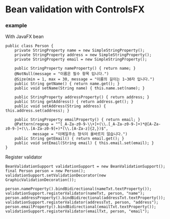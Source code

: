 # Bean validation with ControlsFX

### example

With JavaFX bean

    public class Person {
        private StringProperty name = new SimpleStringProperty();
        private StringProperty address = new SimpleStringProperty();
        private StringProperty email = new SimpleStringProperty();

        public StringProperty nameProperty() { return name; }
        @NotNull(message = "이름은 필수 항목 입니다.")
        @Size(min = 1, max = 30, message = "이름의 길이는 1~30자 입니다.")
        public String getName() { return name.get(); }
        public void setName(String name) { this.name.set(name); }

        public StringProperty addressProperty() { return address; }
        public String getAddress() { return address.get(); }
        public void setAddress(String address) { this.address.set(address); }

        public StringProperty emailProperty() { return email; }
        @Pattern(regexp = "^[_A-Za-z0-9-\\+]+(\\.[_A-Za-z0-9-]+)*@[A-Za-z0-9-]+(\\.[A-Za-z0-9]+)*(\\.[A-Za-z]{2,})$",
                message = "이메일주소 형식이 올바르지 않습니다.")
        public String getEmail() { return email.get(); }
        public void setEmail(String email) { this.email.set(email); }
    }

Register validator

    BeanValidationSupport validationSupport = new BeanValidationSupport();
    final Person person = new Person();
    validationSupport.setValidationDecorator(new GraphicValidationDecoration());

    person.nameProperty().bindBidirectional(nameTxt.textProperty());
    validationSupport.registerValidator(nameTxt, person, "name");
    person.addressProperty().bindBidirectional(addressTxt.textProperty());
    validationSupport.registerValidator(addressTxt, person, "address");
    person.emailProperty().bindBidirectional(emailTxt.textProperty());
    validationSupport.registerValidator(emailTxt, person, "email");
